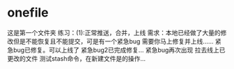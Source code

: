# onefile
这是第一个文件夹
练习：(1):正常推送，合并，上线
需求：本地已经做了大量的修改但是不能恢复且不能提交，可是有一个紧急bug 需要你马上修复并上线......
紧急bug已修复。可以上线了
紧急bug2已完成修复...
紧急bug再次出现
拉去线上已更改的文件
测试stash命令，在新建文件是的操作...
